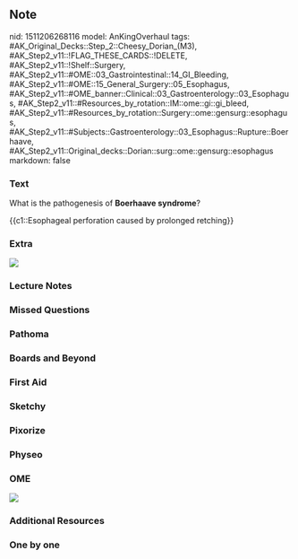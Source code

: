 ## Note
nid: 1511206268116
model: AnKingOverhaul
tags: #AK_Original_Decks::Step_2::Cheesy_Dorian_(M3), #AK_Step2_v11::!FLAG_THESE_CARDS::!DELETE, #AK_Step2_v11::!Shelf::Surgery, #AK_Step2_v11::#OME::03_Gastrointestinal::14_GI_Bleeding, #AK_Step2_v11::#OME::15_General_Surgery::05_Esophagus, #AK_Step2_v11::#OME_banner::Clinical::03_Gastroenterology::03_Esophagus, #AK_Step2_v11::#Resources_by_rotation::IM::ome::gi::gi_bleed, #AK_Step2_v11::#Resources_by_rotation::Surgery::ome::gensurg::esophagus, #AK_Step2_v11::#Subjects::Gastroenterology::03_Esophagus::Rupture::Boerhaave, #AK_Step2_v11::Original_decks::Dorian::surg::ome::gensurg::esophagus
markdown: false

### Text
What is the pathogenesis of <b>Boerhaave syndrome</b>?
<div>
  {{c1::Esophageal perforation caused by prolonged retching}}
</div>

### Extra
<div><img src="paste-8048768712705_1509457489342.jpg"></div>

### Lecture Notes


### Missed Questions


### Pathoma


### Boards and Beyond


### First Aid


### Sketchy


### Pixorize


### Physeo


### OME
<div class="ome-widget">
  <a href=
  "https://onlinemeded.org/spa/gastroenterology/esophagus/acquire?ref=anki">
  <img src="_OME_AnkiFlashcards_Lesson_4.png"></a>
</div>

### Additional Resources


### One by one

